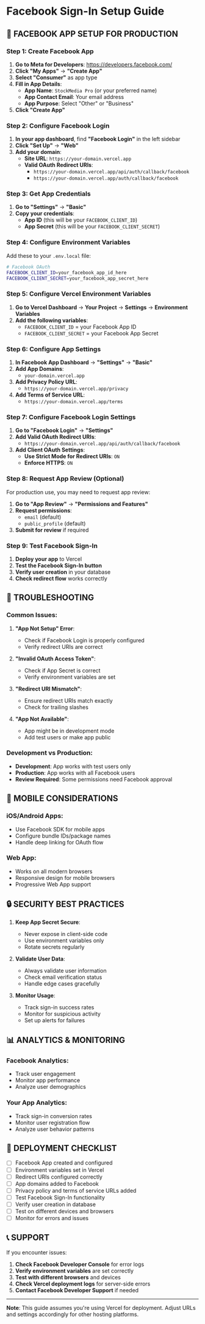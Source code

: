 # Facebook Sign-In Setup Guide

## 🔐 **FACEBOOK APP SETUP FOR PRODUCTION**

### **Step 1: Create Facebook App**

1. **Go to Meta for Developers**: https://developers.facebook.com/
2. **Click "My Apps"** → **"Create App"**
3. **Select "Consumer"** as app type
4. **Fill in App Details**:
   - **App Name**: `StockMedia Pro` (or your preferred name)
   - **App Contact Email**: Your email address
   - **App Purpose**: Select "Other" or "Business"
5. **Click "Create App"**

### **Step 2: Configure Facebook Login**

1. **In your app dashboard**, find **"Facebook Login"** in the left sidebar
2. **Click "Set Up"** → **"Web"**
3. **Add your domain**:
   - **Site URL**: `https://your-domain.vercel.app`
   - **Valid OAuth Redirect URIs**: 
     - `https://your-domain.vercel.app/api/auth/callback/facebook`
     - `https://your-domain.vercel.app/auth/callback/facebook`

### **Step 3: Get App Credentials**

1. **Go to "Settings"** → **"Basic"**
2. **Copy your credentials**:
   - **App ID** (this will be your `FACEBOOK_CLIENT_ID`)
   - **App Secret** (this will be your `FACEBOOK_CLIENT_SECRET`)

### **Step 4: Configure Environment Variables**

Add these to your `.env.local` file:

```bash
# Facebook OAuth
FACEBOOK_CLIENT_ID=your_facebook_app_id_here
FACEBOOK_CLIENT_SECRET=your_facebook_app_secret_here
```

### **Step 5: Configure Vercel Environment Variables**

1. **Go to Vercel Dashboard** → **Your Project** → **Settings** → **Environment Variables**
2. **Add the following variables**:
   - `FACEBOOK_CLIENT_ID` = your Facebook App ID
   - `FACEBOOK_CLIENT_SECRET` = your Facebook App Secret

### **Step 6: Configure App Settings**

1. **In Facebook App Dashboard** → **"Settings"** → **"Basic"**
2. **Add App Domains**:
   - `your-domain.vercel.app`
3. **Add Privacy Policy URL**:
   - `https://your-domain.vercel.app/privacy`
4. **Add Terms of Service URL**:
   - `https://your-domain.vercel.app/terms`

### **Step 7: Configure Facebook Login Settings**

1. **Go to "Facebook Login"** → **"Settings"**
2. **Add Valid OAuth Redirect URIs**:
   - `https://your-domain.vercel.app/api/auth/callback/facebook`
3. **Add Client OAuth Settings**:
   - **Use Strict Mode for Redirect URIs**: `ON`
   - **Enforce HTTPS**: `ON`

### **Step 8: Request App Review (Optional)**

For production use, you may need to request app review:

1. **Go to "App Review"** → **"Permissions and Features"**
2. **Request permissions**:
   - `email` (default)
   - `public_profile` (default)
3. **Submit for review** if required

### **Step 9: Test Facebook Sign-In**

1. **Deploy your app** to Vercel
2. **Test the Facebook Sign-In button**
3. **Verify user creation** in your database
4. **Check redirect flow** works correctly

## 🔧 **TROUBLESHOOTING**

### **Common Issues:**

1. **"App Not Setup" Error**:
   - Check if Facebook Login is properly configured
   - Verify redirect URIs are correct

2. **"Invalid OAuth Access Token"**:
   - Check if App Secret is correct
   - Verify environment variables are set

3. **"Redirect URI Mismatch"**:
   - Ensure redirect URIs match exactly
   - Check for trailing slashes

4. **"App Not Available"**:
   - App might be in development mode
   - Add test users or make app public

### **Development vs Production:**

- **Development**: App works with test users only
- **Production**: App works with all Facebook users
- **Review Required**: Some permissions need Facebook approval

## 📱 **MOBILE CONSIDERATIONS**

### **iOS/Android Apps:**
- Use Facebook SDK for mobile apps
- Configure bundle IDs/package names
- Handle deep linking for OAuth flow

### **Web App:**
- Works on all modern browsers
- Responsive design for mobile browsers
- Progressive Web App support

## 🔒 **SECURITY BEST PRACTICES**

1. **Keep App Secret Secure**:
   - Never expose in client-side code
   - Use environment variables only
   - Rotate secrets regularly

2. **Validate User Data**:
   - Always validate user information
   - Check email verification status
   - Handle edge cases gracefully

3. **Monitor Usage**:
   - Track sign-in success rates
   - Monitor for suspicious activity
   - Set up alerts for failures

## 📊 **ANALYTICS & MONITORING**

### **Facebook Analytics:**
- Track user engagement
- Monitor app performance
- Analyze user demographics

### **Your App Analytics:**
- Track sign-in conversion rates
- Monitor user registration flow
- Analyze user behavior patterns

## 🚀 **DEPLOYMENT CHECKLIST**

- [ ] Facebook App created and configured
- [ ] Environment variables set in Vercel
- [ ] Redirect URIs configured correctly
- [ ] App domains added to Facebook
- [ ] Privacy policy and terms of service URLs added
- [ ] Test Facebook Sign-In functionality
- [ ] Verify user creation in database
- [ ] Test on different devices and browsers
- [ ] Monitor for errors and issues

## 📞 **SUPPORT**

If you encounter issues:

1. **Check Facebook Developer Console** for error logs
2. **Verify environment variables** are set correctly
3. **Test with different browsers** and devices
4. **Check Vercel deployment logs** for server-side errors
5. **Contact Facebook Developer Support** if needed

---

**Note**: This guide assumes you're using Vercel for deployment. Adjust URLs and settings accordingly for other hosting platforms.
